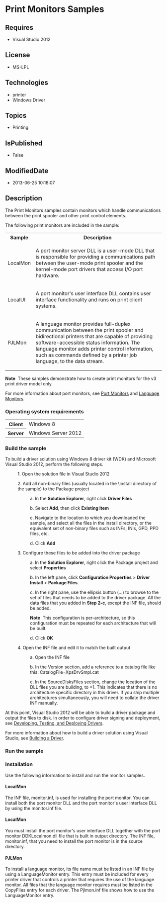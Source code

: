 # Print Monitors Samples
## Requires
* Visual Studio 2012
## License
* MS-LPL
## Technologies
* printer
* Windows Driver
## Topics
* Printing
## IsPublished
* False
## ModifiedDate
* 2013-06-25 10:18:07
## Description

<div id="mainSection">
<p>The Print Monitors samples contain monitors which handle communications between the print spooler and other print control elements.
</p>
<p>The following print monitors are included in the sample:</p>
<table>
<tbody>
<tr>
<th>Sample</th>
<th>Description</th>
</tr>
<tr>
<td>
<p>LocalMon</p>
</td>
<td>
<p>A port monitor server DLL is a user-mode DLL that is responsible for providing a communications path between the user-mode print spooler and the kernel-mode port drivers that access I/O port hardware.
</p>
</td>
</tr>
<tr>
<td>
<p>LocalUI</p>
</td>
<td>
<p>A port monitor's user interface DLL contains user interface functionality and runs on print client systems.
</p>
</td>
</tr>
<tr>
<td>
<p>PJLMon</p>
</td>
<td>
<p>A language monitor provides full-duplex communication between the print spooler and bidirectional printers that are capable of providing software-accessible status information. The language monitor adds printer control information, such as commands defined
 by a printer job language, to the data stream. </p>
</td>
</tr>
</tbody>
</table>
<p class="note"><b>Note</b>&nbsp;&nbsp;These samples demonstrate how to create print monitors for the v3 print driver model only.</p>
<p>For more information about port monitors, see <a href="http://msdn.microsoft.com/en-us/library/windows/hardware/ff559895(v=vs.85).aspx">
Port Monitors</a> and <a href="http://msdn.microsoft.com/en-us/library/windows/hardware/ff556450(v=vs.85).aspx">
Language Monitors</a>.</p>
<h3>Operating system requirements</h3>
<table>
<tbody>
<tr>
<th>Client</th>
<td><dt>Windows&nbsp;8 </dt></td>
</tr>
<tr>
<th>Server</th>
<td><dt>Windows Server&nbsp;2012 </dt></td>
</tr>
</tbody>
</table>
<h3>Build the sample</h3>
<p>To build a driver solution using Windows&nbsp;8 driver kit (WDK) and Microsoft Visual Studio 2012, perform the following steps.</p>
<dl><dd>
<p>1. Open the solution file in Visual Studio 2012</p>
</dd><dd>
<p>2. Add all non-binary files (usually located in the \install directory of the sample) to the Package project</p>
<dl><dd>
<p>a. In the <b>Solution Explorer</b>, right click <b>Driver Files</b></p>
</dd><dd>
<p>b. Select <b>Add</b>, then click <b>Existing Item</b></p>
</dd><dd>
<p>c. Navigate to the location to which you downloaded the sample, and select all the files in the install directory, or the equivalent set of non-binary files such as INFs, INIs, GPD, PPD files, etc.</p>
</dd><dd>
<p>d. Click <b>Add</b></p>
</dd></dl>
</dd><dd>
<p>3. Configure these files to be added into the driver package</p>
<dl><dd>
<p>a. In the <b>Solution Explorer</b>, right click the Package project and select
<b>Properties</b></p>
</dd><dd>
<p>b. In the left pane, click <b>Configuration Properties</b> &gt; <b>Driver Install</b> &gt;
<b>Package Files</b>.</p>
</dd><dd>
<p>c. In the right pane, use the ellipsis button (...) to browse to the set of files that needs to be added to the driver package. All the data files that you added in
<b>Step 2-c</b>, except the INF file, should be added.</p>
<p class="note"><b>Note</b>&nbsp;&nbsp;This configuration is per-architecture, so this configuration must be repeated for each architecture that will be built.</p>
</dd><dd>d. Click <b>OK</b> </dd></dl>
</dd><dd>
<p>4. Open the INF file and edit it to match the built output</p>
<dl><dd>
<p>a. Open the INF file</p>
</dd><dd>
<p>b. In the Version section, add a reference to a catalog file like this: CatalogFile=XpsDrvSmpl.cat
</p>
</dd><dd>
<p>c. In the SourceDisksFiles section, change the location of the DLL files you are building, to =1. This indicates that there is no architecture specific directory in this driver. If you ship multiple architectures simultaneously, you will need to collate
 the driver INF manually. </p>
</dd></dl>
</dd></dl>
<p></p>
<p>At this point, Visual Studio 2012 will be able to build a driver package and output the files to disk. In order to configure driver signing and deployment, see
<a href="http://msdn.microsoft.com/en-us/library/windows/hardware/ff554651(v=vs.85).aspx">
Developing, Testing, and Deploying Drivers</a>.</p>
<p>For more information about how to build a driver solution using Visual Studio, see
<a href="http://msdn.microsoft.com/en-us/library/windows/hardware/ff554644">Building a Driver</a>.</p>
<h3>Run the sample</h3>
<h3><a id="Installation"></a><a id="installation"></a><a id="INSTALLATION"></a>Installation</h3>
<p>Use the following information to install and run the monitor samples.</p>
<h4><a id="LocalMon"></a><a id="localmon"></a><a id="LOCALMON"></a>LocalMon</h4>
<p>The INF file, monitor.inf, is used for installing the port monitor. You can install both the port monitor DLL and the port monitor's user interface DLL by using the monitor.inf file.</p>
<h4><a id="LocalMon"></a><a id="localmon"></a><a id="LOCALMON"></a>LocalMon</h4>
<p>You must install the port monitor's user interface DLL together with the port monitor DDKLocalmon.dll file that is built in output directory. The INF file, monitor.inf, that you need to install the port monitor is in the source directory.</p>
<h4><a id="PJLMon"></a><a id="pjlmon"></a><a id="PJLMON"></a>PJLMon</h4>
<p>To install a language monitor, its file name must be listed in an INF file by using a LanguageMonitor entry. This entry must be included for every printer driver that controls a printer that requires the use of the language monitor. All files that the language
 monitor requires must be listed in the CopyFiles entry for each driver. The Pjlmon.inf file shows how to use the LanguageMonitor entry.</p>
</div>
